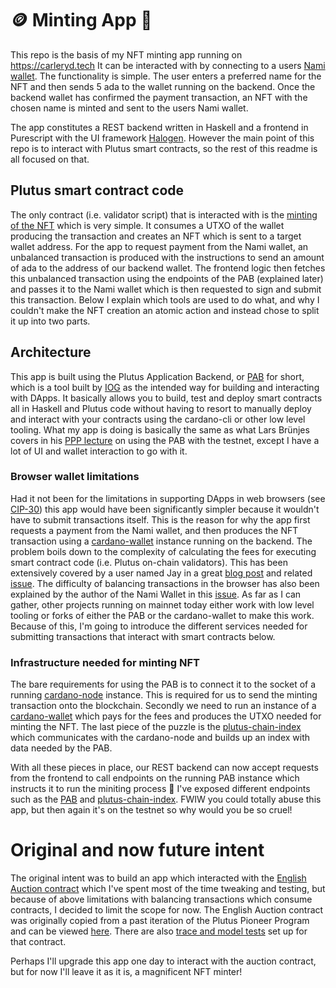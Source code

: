 # 🪙 Minting App 💸
This repo is the basis of my NFT minting app running on https://carleryd.tech
It can be interacted with by connecting to a users [Nami wallet](https://github.com/Berry-Pool/nami-wallet).
The functionality is simple. The user enters a preferred name for the NFT and then sends 5 ada to the wallet running on the backend. Once the backend wallet has confirmed the payment transaction, an NFT with the chosen name is minted and sent to the users Nami wallet.

The app constitutes a REST backend written in Haskell and a frontend in Purescript with the UI framework [Halogen](https://github.com/purescript-halogen/purescript-halogen). However the main point of this repo is to interact with Plutus smart contracts, so the rest of this readme is all focused on that.

## Plutus smart contract code
The only contract (i.e. validator script) that is interacted with is the [minting of the NFT](https://github.com/carleryd/plutus-english-auction/tree/main/src/backend/src/Contract/Token) which is very simple. It consumes a UTXO of the wallet producing the transaction and creates an NFT which is sent to a target wallet address.
For the app to request payment from the Nami wallet, an unbalanced transaction is produced with the instructions to send an amount of ada to the address of our backend wallet. The frontend logic then fetches this unbalanced transaction using the endpoints of the PAB (explained later) and passes it to the Nami wallet which is then requested to sign and submit this transaction.
Below I explain which tools are used to do what, and why I couldn't make the NFT creation an atomic action and instead chose to split it up into two parts.

## Architecture
This app is built using the Plutus Application Backend, or [PAB](https://iohk.io/en/blog/posts/2021/10/28/plutus-application-backend-pab-supporting-dapp-development-on-cardano/) for short, which is a tool built by [IOG](https://iog.io/) as the intended way for building and interacting with DApps. It basically allows you to build, test and deploy smart contracts all in Haskell and Plutus code without having to resort to manually deploy and interact with your contracts using the cardano-cli or other low level tooling. What my app is doing is basically the same as what Lars Brünjes covers in his [PPP lecture](https://www.youtube.com/playlist?list=PLNEK_Ejlx3x2sBWXHdFBRgkzPF6N-1LVi) on using the PAB with the testnet, except I have a lot of UI and wallet interaction to go with it.

### Browser wallet limitations
Had it not been for the limitations in supporting DApps in web browsers (see [CIP-30](https://cips.cardano.org/cips/cip30/)) this app would have been significantly simpler because it wouldn't have to submit transactions itself. This is the reason for why the app first requests a payment from the Nami wallet, and then produces the NFT transaction using a [cardano-wallet](https://github.com/input-output-hk/cardano-wallet) instance running on the backend.
The problem boils down to the complexity of calculating the fees for executing smart contract code (i.e. Plutus on-chain validators). This has been extensively covered by a user named Jay in a great [blog post](https://jeyeins.substack.com/p/we-need-better-wallets-on-cardano?r=1avi52&utm_campaign=post&utm_medium=web&s=r) and related [issue](https://github.com/input-output-hk/plutus-apps/issues/249).
The difficulty of balancing transactions in the browser has also been explained by the author of the Nami Wallet in this [issue](https://github.com/Berry-Pool/nami-wallet/issues/183).
As far as I can gather, other projects running on mainnet today either work with low level tooling or forks of either the PAB or the cardano-wallet to make this work.
Because of this, I'm going to introduce the different services needed for submitting transactions that interact with smart contracts below.

### Infrastructure needed for minting NFT
The bare requirements for using the PAB is to connect it to the socket of a running [cardano-node](https://github.com/input-output-hk/cardano-node) instance. This is required for us to send the minting transaction onto the blockchain.
Secondly we need to run an instance of a [cardano-wallet](https://github.com/input-output-hk/cardano-wallet) which pays for the fees and produces the UTXO needed for minting the NFT.
The last piece of the puzzle is the [plutus-chain-index](https://github.com/input-output-hk/plutus-apps/tree/main/plutus-chain-index) which communicates with the cardano-node and builds up an index with data needed by the PAB.

With all these pieces in place, our REST backend can now accept requests from the frontend to call endpoints on the running PAB instance which instructs it to run the miniting process 🎉
I've exposed different endpoints such as the [PAB](http://carleryd.tech:9080/swagger/swagger-ui/#/) and [plutus-chain-index](http://carleryd.tech:9083/swagger/swagger-ui/). FWIW you could totally abuse this app, but then again it's on the testnet so why would you be so cruel!

# Original and now future intent
The original intent was to build an app which interacted with the [English Auction contract](https://github.com/carleryd/plutus-english-auction/blob/main/src/contracts/src/EnglishAuction.hs) which I've spent most of the time tweaking and testing, but because of above limitations with balancing transactions which consume contracts, I decided to limit the scope for now.
The English Auction contract was originally copied from a past iteration of the Plutus Pioneer Program and can be viewed [here](https://plutus-pioneer-program.readthedocs.io/en/latest/week1.html).
There are also [trace and model tests](https://github.com/carleryd/plutus-english-auction/tree/main/src/contracts/test) set up for that contract.

Perhaps I'll upgrade this app one day to interact with the auction contract, but for now I'll leave it as it is, a magnificent NFT minter!
